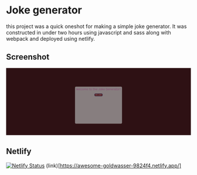 # Joke generator

this project was a quick oneshot for making a simple joke generator. It was constructed in under two hours using javascript and sass along with webpack and deployed using netlify.

## Screenshot
![img](gifs/site.png)

## Netlify
[![Netlify Status](https://api.netlify.com/api/v1/badges/3ac44bf9-3d1f-4832-a882-bff43e4da2a6/deploy-status)](https://app.netlify.com/sites/awesome-goldwasser-9824f4/deploys)
(link)[https://awesome-goldwasser-9824f4.netlify.app/]
